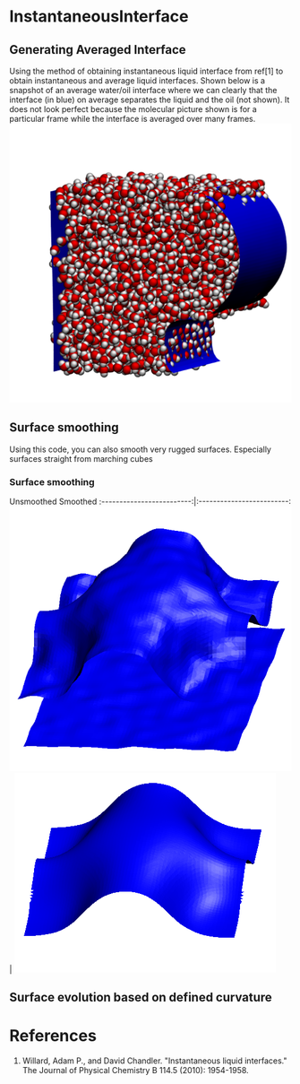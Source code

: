 # InstantaneousInterface
## Generating Averaged Interface
Using the method of obtaining instantaneous liquid interface from ref[1] to obtain instantaneous and average liquid interfaces. Shown below is a snapshot of an average water/oil interface where we can clearly that the interface (in blue) on average separates the liquid and the oil (not shown). It does not look perfect because the molecular picture shown is for a particular frame while the interface is averaged over many frames.
![WI](test/Images/waterInterface.png)

## Surface smoothing
Using this code, you can also smooth very rugged surfaces. Especially surfaces straight from marching cubes

### Surface smoothing
Unsmoothed 			Smoothed
:-------------------------:|:-------------------------:
![unsmooth](test/Images/unsmoothed.png) |  ![smooth](test/Images/smoothed.png)


## Surface evolution based on defined curvature

# References
1. Willard, Adam P., and David Chandler. "Instantaneous liquid interfaces." The Journal of Physical Chemistry B 114.5 (2010): 1954-1958.
